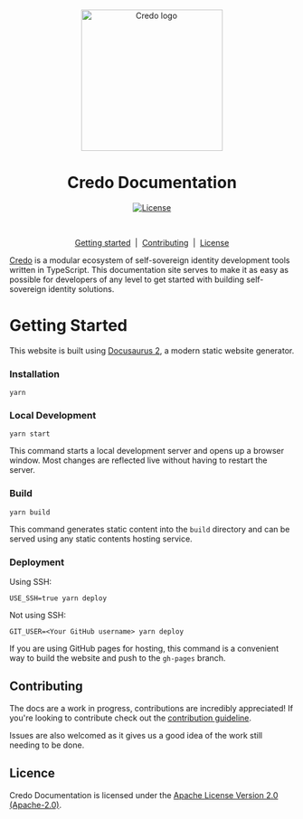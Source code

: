 <p align="center">
  <br />
  <img
    alt="Credo logo"
    src="https://raw.githubusercontent.com/openwallet-foundation/credo-ts/aa31131825e3331dc93694bc58414d955dcb1129/images/aries-logo.png"
    height="250px"
  />
</p>
<h1 align="center"><b>Credo Documentation</b></h1>
<p align="center">
  <a
    href="https://raw.githubusercontent.com/openwallet-foundation/credo-ts/main/LICENSE"
    ><img
      alt="License"
      src="https://img.shields.io/badge/License-Apache%202.0-blue.svg"
  /></a>
</p>
<br />
<p align="center">
  <a href="#getting-started">Getting started</a> &nbsp;|&nbsp;
  <a href="#contributing">Contributing</a> &nbsp;|&nbsp;
  <a href="#license">License</a>
</p>

[Credo](https://github.com/openwallet-foundation/credo-ts) is a modular ecosystem of self-sovereign identity development tools written in TypeScript. This documentation site serves to make it as easy as possible for developers of any level to get started with building self-sovereign identity solutions.

# Getting Started

This website is built using [Docusaurus 2](https://docusaurus.io/), a modern static website generator.

### Installation

```
yarn
```

### Local Development

```
yarn start
```

This command starts a local development server and opens up a browser window. Most changes are reflected live without having to restart the server.

### Build

```
yarn build
```

This command generates static content into the `build` directory and can be served using any static contents hosting service.

### Deployment

Using SSH:

```
USE_SSH=true yarn deploy
```

Not using SSH:

```
GIT_USER=<Your GitHub username> yarn deploy
```

If you are using GitHub pages for hosting, this command is a convenient way to build the website and push to the `gh-pages` branch.

## Contributing

The docs are a work in progress, contributions are incredibly appreciated! If you're looking to contribute check out the [contribution guideline](https://github.com/openwallet-foundation/credo-ts-docs/blob/main/CONTRIBUTING.md).

Issues are also welcomed as it gives us a good idea of the work still needing to be done.

## Licence

Credo Documentation is licensed under the [Apache License Version 2.0 (Apache-2.0)](/LICENSE).
